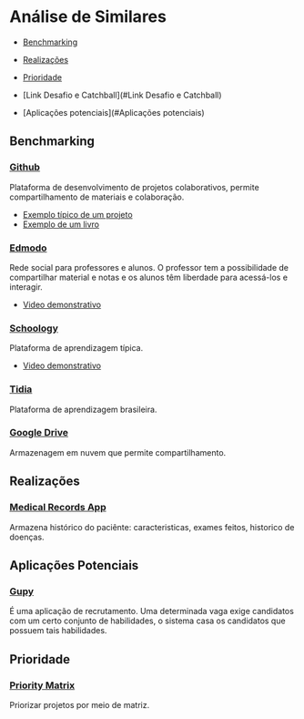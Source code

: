 # Análise de Similares

* [Benchmarking](#Benchmarking)

* [Realizações](#Realizações)

* [Prioridade](#Prioridade)

* [Link Desafio e Catchball](#Link Desafio e Catchball)

* [Aplicações potenciais](#Aplicações potenciais)

## Benchmarking
### [Github](https://github.com/)
Plataforma de desenvolvimento de projetos colaborativos, permite compartilhamento de materiais e colaboração.
 * [Exemplo típico de um projeto](https://github.com/victor-prado/drawing-effect)
 * [Exemplo de um livro]()

### [Edmodo](https://www.edmodo.com/?language=pt-br)
Rede social para professores e alunos. O professor tem a possibilidade de compartilhar material e notas e os alunos têm liberdade para acessá-los e interagir.
 * [Video demonstrativo](https://www.edmodo.com/?language=pt-br)

### [Schoology](https://www.schoology.com/k-12)
Plataforma de aprendizagem típica.
 * [Video demonstrativo](https://www.youtube.com/watch?v=uqc1xE2H9Wg)

### [Tidia](http://tidia4.ufabc.edu.br/portal)
Plataforma de aprendizagem brasileira.

### [Google Drive](https://drive.google.com/)
Armazenagem em nuvem que permite compartilhamento.

## Realizações
### [Medical Records App](https://play.google.com/store/apps/details?id=com.cliniconline)
Armazena histórico do paciênte: caracteristicas, exames feitos, historico de doenças.

## Aplicações Potenciais
### [Gupy](https://www.gupy.io/)
É uma aplicação de recrutamento. Uma determinada vaga exige candidatos com um certo conjunto de habilidades, o sistema casa os candidatos que possuem tais habilidades.

## Prioridade
### [Priority Matrix](https://play.google.com/store/apps/details?id=com.appfluence.prioritymatrix&hl=en)
Priorizar projetos por meio de matriz.
